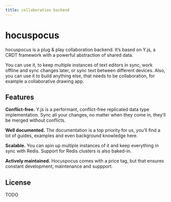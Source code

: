 ```yaml
---
title: collaboration backend
---
```


# hocuspocus
hocuspocus is a plug & play collaboration backend. It’s based on Y.js, a CRDT framework with a powerful abstraction of shared data.

You can use it, to keep multiple instances of text editors in sync, work offline and sync changes later, or sync text between different devices. Also, you can use it to build anything else, that needs to be collaboration, for example a collaborative drawing app.

## Features
**Conflict-free.** Y.js is a performant, conflict-free replicated data type implementation. Sync all your changes, no matter when they come in, they’ll be merged without conflicts.

**Well documented.** The documentation is a top priority for us, you’ll find a lot of guides, examples and even background knowledge here.

**Scalable.** You can spin up multiple instances of it and keep everything in sync with Redis. Support for Redis clusters is also baked-in.

**Actively maintained.** Hocuspocus comes with a price tag, but that ensures constant development, maintenance and suppport.

## License
TODO

